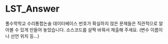 # LST_Answer
폴수학학교 수리통합논술 데이터베이스
번호가 확실하지 않은 문제들은 직관적으로 알아볼 수 있게 만들어 놓았습니다.
소스코드를 살짝 바꿔서 제출해 주세요.
(변수 이름이나 선언 위치 등...)
